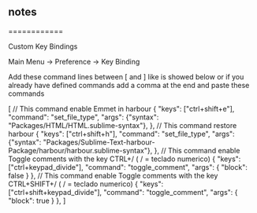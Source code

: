 ## notes
============

Custom Key Bindings

Main Menu -> Preference -> Key Binding

Add these command lines between [ and ] like is showed below or if you already have
defined commands add a comma at the end and paste these commands

[
  // This command enable Emmet in harbour
  {
   "keys": ["ctrl+shift+e"], "command": "set_file_type", "args": {"syntax": "Packages/HTML/HTML.sublime-syntax"},
  },
  // This command restore harbour
  {
   "keys": ["ctrl+shift+h"], "command": "set_file_type", "args": {"syntax": "Packages/Sublime-Text-harbour-Package/harbour/harbour.sublime-syntax"},
  },
  // This command enable Toggle comments with the key CTRL+/ ( / = teclado numerico)
  {
   "keys": ["ctrl+keypad_divide"], "command": "toggle_comment", "args": { "block": false }
  },
  // This command enable Toggle comments with the key CTRL+SHIFT+/ ( / = teclado numerico)
  {
   "keys": ["ctrl+shift+keypad_divide"], "command": "toggle_comment", "args": { "block": true }
  },
]
